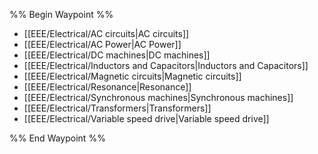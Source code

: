 %% Begin Waypoint %%
- [[EEE/Electrical/AC circuits|AC circuits]]
- [[EEE/Electrical/AC Power|AC Power]]
- [[EEE/Electrical/DC machines|DC machines]]
- [[EEE/Electrical/Inductors and Capacitors|Inductors and Capacitors]]
- [[EEE/Electrical/Magnetic circuits|Magnetic circuits]]
- [[EEE/Electrical/Resonance|Resonance]]
- [[EEE/Electrical/Synchronous machines|Synchronous machines]]
- [[EEE/Electrical/Transformers|Transformers]]
- [[EEE/Electrical/Variable speed drive|Variable speed drive]]

%% End Waypoint %%